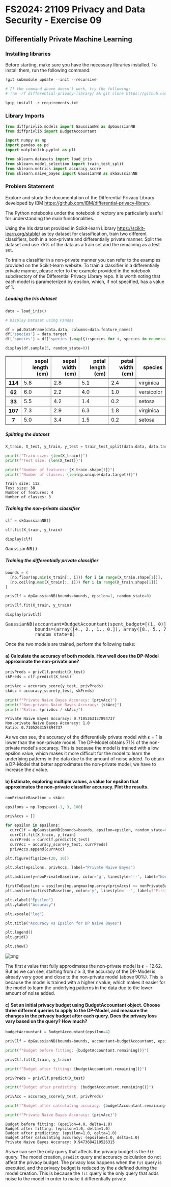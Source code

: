 # FS2024: 21109 Privacy and Data Security - Exercise 09

## Differentially Private Machine Learning

### Installing libraries

Before starting, make sure you have the necessary libraries installed. To install them, run the following command:

```python
!git submodule update --init --recursive

# If the command above doesn't work, try the following:
# !rm -rf differential-privacy-library/ && git clone https://github.com/IBM/differential-privacy-library

%pip install -r requirements.txt
```

### Library Imports

```python
from diffprivlib.models import GaussianNB as dpGaussianNB
from diffprivlib import BudgetAccountant

import numpy as np
import pandas as pd
import matplotlib.pyplot as plt

from sklearn.datasets import load_iris
from sklearn.model_selection import train_test_split
from sklearn.metrics import accuracy_score
from sklearn.naive_bayes import GaussianNB as skGaussianNB
```

### Problem Statement

Explore and study the documentation of the Differential Privacy Library developed by IBM https://github.com/IBM/differential-privacy-library.

The Python notebooks under the notebook directory are particularly useful for understanding the main functionalities.

Using the Iris dataset provided in Scikit-learn Library https://scikit-learn.org/stable/ as toy dataset for classification, train two different classifiers, both in a non-private and differentially private manner. Split the dataset and use 75% of the data as a train set and the remaining as a test set.

To train a classifier in a non-private manner you can refer to the examples provided on the Scikit-learn website. To train a classifier in a differentially private manner, please refer to the example provided in the notebook subdirectory of the Differential Privacy Library repo. It is worth noting that each model is parameterized by epsilon, which, if not specified, has a value of 1.

##### Loading the Iris dataset

```python
data = load_iris()

# Display Dataset using Pandas

df = pd.DataFrame(data.data, columns=data.feature_names)
df['species'] = data.target
df['species'] = df['species'].map({i:species for i, species in enumerate(data.target_names)})

display(df.sample(5, random_state=0))
```

<div>
<table border="1" class="dataframe">
  <thead>
    <tr style="text-align: right;">
      <th></th>
      <th>sepal length (cm)</th>
      <th>sepal width (cm)</th>
      <th>petal length (cm)</th>
      <th>petal width (cm)</th>
      <th>species</th>
    </tr>
  </thead>
  <tbody>
    <tr>
      <th>114</th>
      <td>5.8</td>
      <td>2.8</td>
      <td>5.1</td>
      <td>2.4</td>
      <td>virginica</td>
    </tr>
    <tr>
      <th>62</th>
      <td>6.0</td>
      <td>2.2</td>
      <td>4.0</td>
      <td>1.0</td>
      <td>versicolor</td>
    </tr>
    <tr>
      <th>33</th>
      <td>5.5</td>
      <td>4.2</td>
      <td>1.4</td>
      <td>0.2</td>
      <td>setosa</td>
    </tr>
    <tr>
      <th>107</th>
      <td>7.3</td>
      <td>2.9</td>
      <td>6.3</td>
      <td>1.8</td>
      <td>virginica</td>
    </tr>
    <tr>
      <th>7</th>
      <td>5.0</td>
      <td>3.4</td>
      <td>1.5</td>
      <td>0.2</td>
      <td>setosa</td>
    </tr>
  </tbody>
</table>
</div>

##### Splitting the dataset

```python
X_train, X_test, y_train, y_test = train_test_split(data.data, data.target, test_size=0.25, random_state=42)

print(f"Train size: {len(X_train)}")
print(f"Test size: {len(X_test)}")

print(f"Number of features: {X_train.shape[1]}")
print(f"Number of classes: {len(np.unique(data.target))}")
```

    Train size: 112
    Test size: 38
    Number of features: 4
    Number of classes: 3

##### Training the non-private classifier

```python
clf = skGaussianNB()

clf.fit(X_train, y_train)

display(clf)

```

<pre>GaussianNB()</pre>

##### Training the differentially private classifier

```python
bounds = (
  [np.floor(np.min(X_train[:, i])) for i in range(X_train.shape[1])],
  [np.ceil(np.max(X_train[:, i])) for i in range(X_train.shape[1])]
)

privClf = dpGaussianNB(bounds=bounds, epsilon=1, random_state=0)

privClf.fit(X_train, y_train)

display(privClf)
```

<pre>GaussianNB(accountant=BudgetAccountant(spent_budget=[(1, 0)]),
           bounds=(array([4., 2., 1., 0.]), array([8., 5., 7., 3.])), epsilon=1,
           random_state=0)</pre>

Once the two models are trained, perform the following tasks:

#### a) Calculate the accuracy of both models. How well does the DP-Model approximate the non-private one?

```python
privPreds = privClf.predict(X_test)
skPreds = clf.predict(X_test)

privAcc = accuracy_score(y_test, privPreds)
skAcc = accuracy_score(y_test, skPreds)

print(f"Private Naive Bayes Accuracy: {privAcc}")
print(f"Non-private Naive Bayes Accuracy: {skAcc}")
print(f"Ratio: {privAcc / skAcc}")
```

    Private Naive Bayes Accuracy: 0.7105263157894737
    Non-private Naive Bayes Accuracy: 1.0
    Ratio: 0.7105263157894737

As we can see, the accuracy of the differentially private model with $\epsilon=1$ is lower than the non-private model. The DP-Model obtains 71% of the non-private model's accuracy. This is because the model is trained with a low epsilon value, which makes it more difficult for the model to learn the underlying patterns in the data due to the amount of noise added. To obtain a DP-Model that better approximates the non-private model, we have to increase the $\epsilon$ value.

#### b) Estimate, exploring multiple values, a value for epsilon that approximates the non-private classifier accuracy. Plot the results.

```python
nonPrivateBaseline = skAcc

epsilons = np.logspace(-1, 3, 100)

privAccs = []

for epsilon in epsilons:
  currClf = dpGaussianNB(bounds=bounds, epsilon=epsilon, random_state=0)
  currClf.fit(X_train, y_train)
  currPreds = currClf.predict(X_test)
  currAcc = accuracy_score(y_test, currPreds)
  privAccs.append(currAcc)

plt.figure(figsize=(20, 10))

plt.plot(epsilons, privAccs, label="Private Naive Bayes")

plt.axhline(y=nonPrivateBaseline, color='g', linestyle='--', label="Non-private Naive Bayes Baseline")

firstToBaseline = epsilons[np.argmax(np.array(privAccs) >= nonPrivateBaseline)]
plt.axvline(x=firstToBaseline, color='y', linestyle='--', label=f"First epsilon to reach baseline: {firstToBaseline:.2f}")

plt.xlabel("Epsilon")
plt.ylabel("Accuracy")

plt.xscale("log")

plt.title("Accuracy vs Epsilon for DP Naive Bayes")

plt.legend()
plt.grid()

plt.show()

```

![png](plots/plot1.png)

The first $\epsilon$ value that fully approximates the non-private model is $\epsilon=12.62$. But as we can see, starting from $\epsilon\geq3$, the accuracy of the DP-Model is already very good and close to the non-private model (above 90%). This is because the model is trained with a higher $\epsilon$ value, which makes it easier for the model to learn the underlying patterns in the data due to the lower amount of noise added.

#### c) Set an initial privacy budget using BudgetAccountant object. Choose three different queries to apply to the DP-Model, and measure the changes in the privacy budget after each query. Does the privacy loss vary based on the query? How much?

```python
budgetAccountant = BudgetAccountant(epsilon=4)

privClf = dpGaussianNB(bounds=bounds, accountant=budgetAccountant, epsilon=3, random_state=0)

print(f"Budget before fitting: {budgetAccountant.remaining()}")

privClf.fit(X_train, y_train)

print(f"Budget after fitting: {budgetAccountant.remaining()}")

privPreds = privClf.predict(X_test)

print(f"Budget after predicting: {budgetAccountant.remaining()}")

privAcc = accuracy_score(y_test, privPreds)

print(f"Budget after calculating accuracy: {budgetAccountant.remaining()}")

print(f"Private Naive Bayes Accuracy: {privAcc}")
```

    Budget before fitting: (epsilon=4.0, delta=1.0)
    Budget after fitting: (epsilon=1.0, delta=1.0)
    Budget after predicting: (epsilon=1.0, delta=1.0)
    Budget after calculating accuracy: (epsilon=1.0, delta=1.0)
    Private Naive Bayes Accuracy: 0.9473684210526315

As we can see the only query that affects the privacy budget is the `fit` query. The model creation, `predict` query and accuracy calculation do not affect the privacy budget. The privacy loss happens when the `fit` query is executed, and the privacy budget is reduced by the $\epsilon$ defined during the model creation. This is because the `fit` query is the only query that adds noise to the model in order to make it differentially private.
